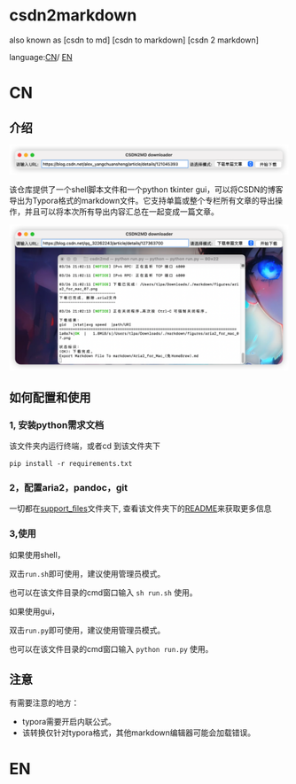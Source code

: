 # csdn2markdown
also known as [csdn to md] [csdn to markdown] [csdn 2 markdown]

language:[CN](#CN)/ [EN](#EN)

# CN

## 介绍

![iShot_2023-03-26_21.00.23](./assets/iShot_2023-03-26_21.00.23.png)

该仓库提供了一个shell脚本文件和一个python tkinter gui，可以将CSDN的博客导出为Typora格式的markdown文件。它支持单篇或整个专栏所有文章的导出操作，并且可以将本次所有导出内容汇总在一起变成一篇文章。

![iShot_2023-03-26_21.02.44](./assets/iShot_2023-03-26_21.02.44-9838730.png)



## 如何配置和使用

### 1, 安装python需求文档

该文件夹内运行终端，或者cd 到该文件夹下

```
pip install -r requirements.txt
```



### 2，配置aria2，pandoc，git

一切都在[support_files](./support_files)文件夹下, 查看该文件夹下的[README](./support_files/README.md)来获取更多信息



### 3,使用

如果使用shell，

双击`run.sh`即可使用，建议使用管理员模式。

也可以在该文件目录的cmd窗口输入 `sh run.sh` 使用。

如果使用gui，

双击`run.py`即可使用，建议使用管理员模式。

也可以在该文件目录的cmd窗口输入 `python run.py` 使用。



## 注意

有需要注意的地方：

- typora需要开启内联公式。
- 该转换仅针对typora格式，其他markdown编辑器可能会加载错误。



# EN



